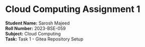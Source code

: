 # Cloud Computing Assignment 1

**Student Name:** Sarosh Majeed  
**Roll Number:** 2023-BSE-059  
**Subject:** Cloud Computing  
**Task:** Task 1 - Gitea Repository Setup
